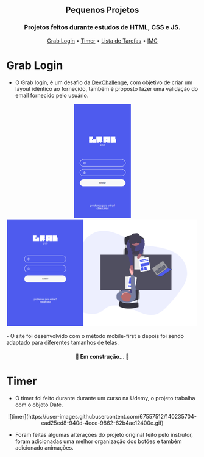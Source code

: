 <h2 align="center">Pequenos Projetos</h2>
<h3 align="center">Projetos feitos durante estudos de HTML, CSS e JS.</h3>
<p align="center">
 <a href="#grab-login">Grab Login</a> •
 <a href="#timer">Timer</a> • 
 <a href="#lista-de-tarefas">Lista de Tarefas</a> • 
 <a href="#imc">IMC</a>
</p>

# Grab Login
- O Grab login, é um desafio da <a href="https://www.devchallenge.com.br/challenges?type=frontend">DevChallenge</a>, com objetivo de criar um layout idêntico ao fornecido, também é proposto fazer uma validação do email fornecido pelo usuário.
<p align="center">
<img src="./img-read/grab/mobile.png" width="150" height="300">
<img src="./img-read/grab/desktop.png" width="500">
</p>
- O site foi desenvolvido com o método mobile-first e depois foi sendo adaptado para diferentes tamanhos de telas.

<h4 align="center"> 
	🚧 Em construção...  🚧
</h4>

# Timer
- O timer foi feito durante durante um curso na Udemy, o projeto trabalha com o objeto Date.
<p align="center">
![timer](https://user-images.githubusercontent.com/67557512/140235704-ead25ed8-940d-4ece-9862-62b4ae12400e.gif)
</p>

- Foram feitas algumas alterações do projeto original feito pelo instrutor, foram adicionadas uma melhor organização dos botões e também adicionado animações. 
